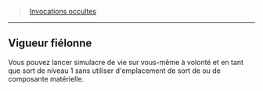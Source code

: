 ﻿---
!GenericItem
Id: warlock_occultsummons_hd.md#vigueur-fiélonne
ParentLink: warlock_occultsummons_hd.md#invocations-occultes
Name: Vigueur fiélonne
ParentName: Invocations occultes
NameLevel: 2
Attributes:
  Name: Vigueur fiélonne
  Markdown: >+
    ## <!--Name-->Vigueur fiélonne<!--/Name-->


    Vous pouvez lancer simulacre de vie sur vous-même à volonté et en tant que sort de niveau 1 sans utiliser d'emplacement de sort de ou de composante matérielle.

AttributesDictionary: >+
  Name: Vigueur fiélonne

  Markdown: >+

    ## <!--Name-->Vigueur fiélonne<!--/Name-->





    Vous pouvez lancer simulacre de vie sur vous-même à volonté et en tant que sort de niveau 1 sans utiliser d'emplacement de sort de ou de composante matérielle.



---
> [Invocations occultes](hd_warlock_occultsummons.md)

---

## Vigueur fiélonne

Vous pouvez lancer simulacre de vie sur vous-même à volonté et en tant que sort de niveau 1 sans utiliser d'emplacement de sort de ou de composante matérielle.

